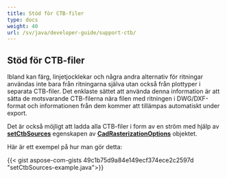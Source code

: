 ```yaml
---
title: Stöd för CTB-filer
type: docs
weight: 40
url: /sv/java/developer-guide/support-ctb/
---
```


## **Stöd för CTB-filer**

Ibland kan färg, linjetjocklekar och några andra alternativ för ritningar användas inte bara från ritningarna själva utan också från plottyper i separata CTB-filer. Det enklaste sättet att använda denna information är att sätta de motsvarande CTB-filerna nära filen med ritningen i DWG/DXF-format och informationen från dem kommer att tillämpas automatiskt under export.

Det är också möjligt att ladda alla CTB-filer i form av en ström med hjälp av 
[**setCtbSources**](https://reference.aspose.com/cad/java/com.aspose.cad.imageoptions/CadRasterizationOptions#setCtbSources-java.util.Map-) egenskapen av 
[**CadRasterizationOptions**](https://reference.aspose.com/cad/java/com.aspose.cad.imageoptions/CadRasterizationOptions) objektet.

Här är ett exempel på hur man gör detta:
 
{{< gist aspose-com-gists 49c1b75d9a84e149ecf374ece2c2597d "setCtbSources-example.java">}}
